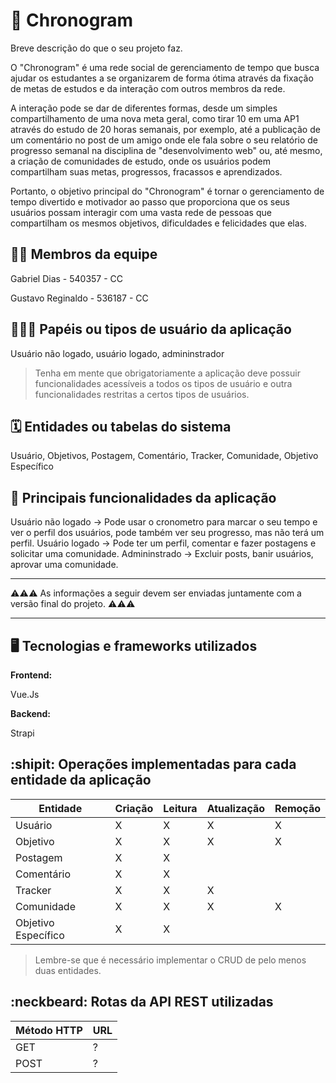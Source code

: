 # :checkered_flag: Chronogram

Breve descrição do que o seu projeto faz.

O "Chronogram" é uma rede social de gerenciamento de tempo que busca ajudar os estudantes a se organizarem de forma ótima através da fixação de metas de estudos e da interação com outros membros da rede.

A interação pode se dar de diferentes formas, desde um simples compartilhamento de uma nova meta geral, como tirar 10 em uma AP1 através do estudo de 20 horas semanais, por exemplo, até a publicação de um comentário no post de um amigo onde ele fala sobre o seu relatório de progresso semanal na disciplina de "desenvolvimento web" ou, até mesmo, a criação de comunidades de estudo, onde os usuários podem compartilham suas metas, progressos, fracassos e aprendizados.

Portanto, o objetivo principal do "Chronogram" é tornar o gerenciamento de tempo divertido e motivador ao passo que proporciona que os seus usuários possam interagir com uma vasta rede de pessoas que compartilham os mesmos objetivos, dificuldades e felicidades que elas. 

## :technologist: Membros da equipe

Gabriel Dias - 540357 - CC 

Gustavo Reginaldo - 536187 - CC

## :people_holding_hands: Papéis ou tipos de usuário da aplicação

Usuário não logado, usuário logado, admininstrador

> Tenha em mente que obrigatoriamente a aplicação deve possuir funcionalidades acessíveis a todos os tipos de usuário e outra funcionalidades restritas a certos tipos de usuários.

## :spiral_calendar: Entidades ou tabelas do sistema

Usuário, Objetivos, Postagem, Comentário, Tracker, Comunidade, Objetivo Específico

## :triangular_flag_on_post:	 Principais funcionalidades da aplicação

Usuário não logado -> Pode usar o cronometro para marcar o seu tempo e ver o perfil dos usuários, pode também ver seu progresso, mas não terá um perfil.
Usuário logado -> Pode ter um perfil, comentar e fazer postagens e solicitar uma comunidade.
Admininstrado -> Excluir posts, banir usuários, aprovar uma comunidade. 


----

:warning::warning::warning: As informações a seguir devem ser enviadas juntamente com a versão final do projeto. :warning::warning::warning:


----

## :desktop_computer: Tecnologias e frameworks utilizados

**Frontend:**

Vue.Js

**Backend:**

 Strapi


## :shipit: Operações implementadas para cada entidade da aplicação


| Entidade| Criação | Leitura | Atualização | Remoção |
| --- | --- | --- | --- | --- |
| Usuário | X  | X | X | X |
| Objetivo | X | X | X | X |
| Postagem | X | X |  |  |
| Comentário | X | X |  |  |
| Tracker | X | X | X |  |
| Comunidade | X | X | X | X |
| Objetivo Específico | X | X |  |  |



> Lembre-se que é necessário implementar o CRUD de pelo menos duas entidades.

## :neckbeard: Rotas da API REST utilizadas

| Método HTTP | URL |
| --- | --- |
| GET | ? |
| POST | ? |

